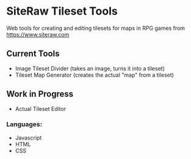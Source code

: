 # SiteRaw Tileset Tools

Web tools for creating and editing tilesets for maps in RPG games from https://www.siteraw.com

## Current Tools

- Image Tileset Divider (takes an image, turns it into a tileset)
- Tileset Map Generator (creates the actual "map" from a tileset)

## Work in Progress

- Actual Tileset Editor

### Languages:

- Javascript
- HTML
- CSS
